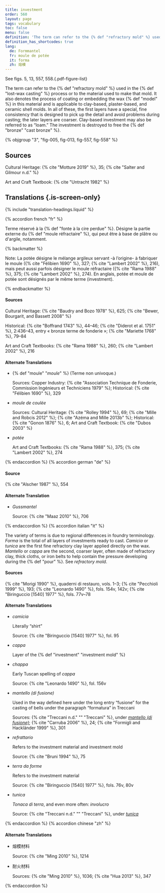 ```yaml
---
title: investment
order: 560
layout: page
tags: vocabulary
toc: false
menu: false
definition: 'The term can refer to the {% def "refractory mold" %} used in the {% def "lost-wax casting" %} process or to the material used to make that mold. It also denotes the process of coating or embedding the wax {% def "model" %} in this material and is applicable to clay-based, plaster-based, and ceramic shell molds. In all of these, the first layers have a special, fine consistency that is designed to pick up the detail and avoid problems during casting; the later layers are coarser. Clay-based investment may also be referred to as “loam.” The investment is destroyed to free the cast {% def "bronze" %}.'
definition_has_shortcodes: true
lang:
  de: Formmantel
  fr: moule de potée
  it: forma
  zh: 熔模
---
```


See figs. 5, 13, 557, 558.{.pdf-figure-list}

The term can refer to the {% def "refractory mold" %} used in the {% def "lost-wax casting" %} process or to the material used to make that mold. It also denotes the process of coating or embedding the wax {% def "model" %} in this material and is applicable to clay-based, plaster-based, and ceramic shell molds. In all of these, the first layers have a special, fine consistency that is designed to pick up the detail and avoid problems during casting; the later layers are coarser. Clay-based investment may also be referred to as “loam.” The investment is destroyed to free the {% def "bronze" "cast bronze" %}.

{% objgroup "3", "fig-005, fig-013, fig-557, fig-558" %}

## Sources

Cultural Heritage: {% cite "Motture 2019" %}, 35; {% cite "Salter and Gilmour n.d." %}

Art and Craft Textbook: {% cite "Untracht 1982" %}

## Translations {.is-screen-only}

<div class="accordion">
{% include "translation-headings.liquid" %}

{% accordion french "fr" %}

Terme réservé à la {% def "fonte à la cire perdue" %}. Désigne la partie externe du {% def "moule réfractaire" %}, qui peut être à base de plâtre ou d'argile, notamment.

{% backmatter %}

Note: La potée désigne le mélange argileux servant -à l’origine- à fabriquer le moule ({% cite "Félibien 1690" %}, 327; {% cite "Lambert 2002" %}, 216), mais peut aussi parfois désigner le moule réfractaire ({% cite "Rama 1988" %}, 375; {% cite "Lambert 2002" %}, 274). En anglais, potée et moule de potée sont désignés par le même terme (investment).

{% endbackmatter %}

#### Sources

Cultural Heritage: {% cite "Baudry and Bozo 1978" %}, 625; {% cite "Bewer, Bourgarit, and Bassett 2008" %}

Historical: {% cite "Boffrand 1743" %}, 44–46; {% cite "Diderot et al. 1751" %}, 2:436–43, entry « bronze terme de fonderie »; {% cite "Mariette 1768" %}, 79–84

Art and Craft Textbooks: {% cite "Rama 1988" %}, 260; {% cite "Lambert 2002" %}, 216

#### Alternate Translations

- {% def "moule" "*moule*" %} (Terme non univoque.)

    Sources: Copper Industry: {% cite "Association Technique de Fonderie, Commission Ingénieurs et Techniciens 1979" %}; Historical: {% cite "Félibien 1690" %}, 329

- *moule de coulée*

    Sources: Cultural Heritage: {% cite "Rolley 1994" %}, 69; {% cite "Mille and Robcis 2012" %}; {% cite "Azéma and Mille 2013b" %}; Historical: {% cite "Gonon 1876" %}, 6; Art and Craft Textbook: {% cite "Dubos 2003" %}

- *potée*

    Art and Craft Textbooks: {% cite "Rama 1988" %}, 375; {% cite "Lambert 2002" %}, 274

{% endaccordion %}
{% accordion german "de" %}

#### Source

{% cite "Alscher 1987" %}, 554

#### Alternate Translation

- *Gussmantel*

    Source: {% cite "Maaz 2010" %}, 706

{% endaccordion %}
{% accordion italian "it" %}

The variety of terms is due to regional differences in foundry terminology. *Forma* is the total of all layers of investments ready to cast. *Camicia* or *tunica* are the first fine refractory clay layer applied directly on the wax. *Mantello* or *cappa* are the second, coarser layer, often made of refractory clay, thick cloths, or iron belts to help contain the pressure developing during the {% def "pour" %}. See *refractory mold*.

#### Sources

{% cite "Morigi 1990" %}, quaderni di restauro, vols. 1–3; {% cite "Pecchioli 1999" %}, 193; {% cite "Leonardo 1490" %}, fols. 154v, 142v; {% cite "Biringuccio [1540] 1977" %}, fols. 77v–78

#### Alternate Translations

- *camicia*

    Literally “shirt”

    Source: {% cite "Biringuccio [1540] 1977" %}, fol. 95

- *cappa*

    Layer of the {% def "investment" "investment mold" %}

- *chappa*

    Early Tuscan spelling of *cappa*

    Source: {% cite "Leonardo 1490" %}, fol. 156v

- *mantello (di fusione)*

    Used in the way defined here under the long entry “fusione” for the casting of bells under the paragraph “formatura” in Treccani

    Sources: {% cite "Treccani n.d." "" "Treccani" %}, under [*mantello (di fusione)*](https://www.treccani.it/enciclopedia/fusione_%28Enciclopedia-Italiana%29/); {% cite "Carruba 2006" %}, 24; {% cite "Formigli and Hackländer 1999" %}, 301

- *refrattario*

    Refers to the investment material and investment mold

    Source: {% cite "Bruni 1994" %}, 75

- *terra da forme*

    Refers to the investment material

    Source: {% cite "Biringuccio [1540] 1977" %}, fols. 76v, 80v

- *tunica*

    *Tonaca di terra*, and even more often: *involucro*

    Source: {% cite "Treccani n.d." "" "Treccani" %}, under [*tunica*](https://www.treccani.it/enciclopedia/fusione_%28Enciclopedia-Italiana%29/)

{% endaccordion %}
{% accordion chinese "zh" %}

#### Alternate Translations

- <span lang="zh">熔模材料</span>

    Source: {% cite "Ming 2010" %}, 1214

- <span lang="zh">耐火材料</span>

    Sources: {% cite "Ming 2010" %}, 1036; {% cite "Hua 2013" %}, 347

{% endaccordion %}

</div>
